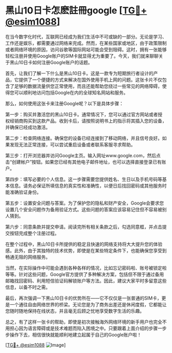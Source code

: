 # 黑山10日卡怎麽註冊google [[TG💪+ @esim1088](https://t.me/s/esim1088)]

在当今数字化时代，互联网已经成为我们生活中不可或缺的一部分。无论是学习、工作还是娱乐，都需要通过网络来完成。然而，在某些国家或地区，由于政策限制或者网络环境的原因，访问谷歌等国际网站可能会受到阻碍。这时，拥有一张能够轻松注册并使用Google账户的SIM卡就显得尤为重要了。今天，我们就来聊聊关于黑山10日卡如何注册Google账户的话题。

首先，让我们了解一下什么是黑山10日卡。这是一款专为短期旅行者设计的产品，它提供了一个便捷的方式来解决在国外使用手机上网的问题。这张卡片不仅包含了足够的数据流量供您正常使用，而且还能帮助您绕过一些常见的网络障碍，使得您可以顺利地访问包括Google在内的全球知名网站和服务。

那么，如何使用这张卡来注册Google呢？以下是具体步骤：

第一步：购买并激活您的黑山10日卡。通常情况下，您可以通过官方网站或者授权经销商购买到这款产品。收到卡后，请按照说明书上的指示将其插入您的设备，并确保已经成功激活。

第二步：检查网络连接。确保您的设备已经连接到了移动网络，并且信号良好。如果发现无法正常连接，可以尝试重启设备或者联系客服寻求帮助。

第三步：打开浏览器并访问Google主页。输入网址www.google.com，然后点击“创建帐户”按钮。如果您已经有其他电子邮件地址，也可以选择直接登录已有账户。

第四步：填写必要的个人信息。这一步骤需要您提供姓名、生日以及手机号码等基本信息。请务必保证所填信息的真实性和准确性，以便日后找回密码或其他服务时能准确验证身份。

第五步：设置安全问题与答案。为了保护您的隐私和财产安全，Google会要求您设置几个安全问题作为备用验证方式。这些问题的答案应该容易记住但不容易被别人猜到。

第六步：同意条款并提交申请。阅读完所有相关条款之后，勾选同意框，并点击提交按钮完成整个注册过程。

在整个过程中，黑山10日卡所提供的稳定且快速的网络支持将大大提升您的体验感。此外，由于其独特的技术优势，即使是在某些特定条件下，也能确保您享受到畅通无阻的网络服务。

当然，在实际操作中可能会遇到各种各样的情况，比如忘记密码啦、账号被锁定啦等等。针对这些问题，Google官方提供了多种解决方案，包括但不限于通过备用邮箱找回密码、利用短信验证码解锁账户等方法。因此，建议大家平时多留意这些信息，以备不时之需。

最后，再次强调一下黑山10日卡的优势所在——它不仅仅是一张普通的SIM卡，更是一个通往自由网络世界的桥梁。无论您是为了商务出差还是休闲度假，它都能让您随时随地保持在线状态，并且毫无后顾之忧地享受数字生活的乐趣。

总之，有了这样一张卡的帮助，即使是初次接触海外网络环境的新手用户也完全不用担心因为语言障碍或是技术难题而陷入困境之中。只要跟着上面介绍的步骤一步步操作下去，相信很快就能顺利地建立起属于自己的Google账户啦！

[[TG💪+ @esim1088](https://t.me/s/esim1088) ![Image](https://i.postimg.cc/4NQfJmqS/Snipaste-2025-05-13-00-14-12.png)]